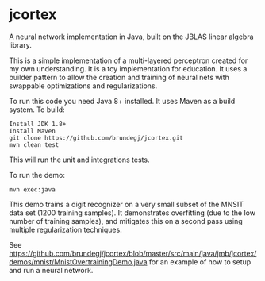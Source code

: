 # jcortex
A neural network implementation in Java, built on the JBLAS linear algebra library.

This is a simple implementation of a multi-layered perceptron created for my own understanding.
It is a toy implementation for education. It uses a builder pattern to allow the creation and training
of neural nets with swappable optimizations and regularizations.

To run this code you need Java 8+ installed. It uses Maven as a build system. To build:
```
Install JDK 1.8+
Install Maven
git clone https://github.com/brundegj/jcortex.git
mvn clean test
```
This will run the unit and integrations tests.

To run the demo:
```
mvn exec:java
```

This demo trains a digit recognizer on a very small subset of the MNSIT data set (1200 training samples).
It demonstrates overfitting (due to the low number of training samples), and mitigates this on a second pass
using multiple regularization techniques.

See https://github.com/brundegj/jcortex/blob/master/src/main/java/jmb/jcortex/demos/mnist/MnistOvertrainingDemo.java
for an example of how to setup and run a neural network.
